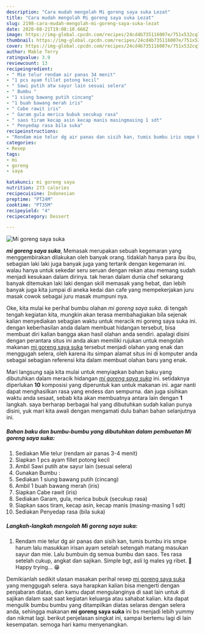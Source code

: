 ```yaml
---
description: "Cara mudah mengolah Mi goreng saya suka Lezat"
title: "Cara mudah mengolah Mi goreng saya suka Lezat"
slug: 2198-cara-mudah-mengolah-mi-goreng-saya-suka-lezat
date: 2020-08-21T19:08:10.666Z
image: https://img-global.cpcdn.com/recipes/24cd4b735116007e/751x532cq70/mi-goreng-saya-suka-foto-resep-utama.jpg
thumbnail: https://img-global.cpcdn.com/recipes/24cd4b735116007e/751x532cq70/mi-goreng-saya-suka-foto-resep-utama.jpg
cover: https://img-global.cpcdn.com/recipes/24cd4b735116007e/751x532cq70/mi-goreng-saya-suka-foto-resep-utama.jpg
author: Mable Terry
ratingvalue: 3.9
reviewcount: 13
recipeingredient:
- " Mie telur rendam air panas 34 menit"
- "1 pcs ayam fillet potong kecil"
- " Sawi putih atw sayur lain sesuai selera"
- " Bumbu "
- "1 siung bawang putih cincang"
- "1 buah bawang merah iris"
- " Cabe rawit iris"
- " Garam gula merica bubuk secukup rasa"
- " saos tiram kecap asin kecap manis masingmasing 1 sdt"
- " Penyedap rasa bila suka"
recipeinstructions:
- "Rendam mie telur dg air panas dan sisih kan, tumis bumbu iris smpe harum lalu masukkan irisan ayam setelah setengah matang masukan sayur dan mie. Lalu bumbuin dg semua bumbu dan saos. Tes rasa setelah cukup, angkat dan sajikan. Simple bgt, asli lg males yg ribet. 🤭 Happy trying... 😁"
categories:
- Resep
tags:
- mi
- goreng
- saya

katakunci: mi goreng saya 
nutrition: 273 calories
recipecuisine: Indonesian
preptime: "PT24M"
cooktime: "PT35M"
recipeyield: "4"
recipecategory: Dessert

---
```



![Mi goreng saya suka](https://img-global.cpcdn.com/recipes/24cd4b735116007e/751x532cq70/mi-goreng-saya-suka-foto-resep-utama.jpg)

<b><i>mi goreng saya suka</i></b>, Memasak merupakan sebuah kegemaran yang menggembirakan dilakukan oleh banyak orang. tidaklah hanya para ibu ibu, sebagian laki laki juga banyak juga yang tertarik dengan kegemaran ini. walau hanya untuk sekedar seru seruan dengan rekan atau memang sudah menjadi kesukaan dalam dirinya. tak heran dalam dunia chef sekarang banyak ditemukan laki laki dengan skill memasak yang hebat, dan lebih banyak juga kita jumpai di aneka kedai dan cafe yang mempekerjakan juru masak cowok sebagai juru masak mumpuni nya.

Oke, kita mulai ke perihal bumbu olahan <i>mi goreng saya suka</i>. di tengah tengah kegiatan kita, mungkin akan terasa membahagiakan bila sejenak kalian menyediakan sebagian waktu untuk meracik mi goreng saya suka ini. dengan keberhasilan anda dalam membuat hidangan tersebut, bisa membuat diri kalian bangga akan hasil olahan anda sendiri. apalagi disini dengan perantara situs ini anda akan memiliki rujukan untuk mengolah makanan <u>mi goreng saya suka</u> tersebut menjadi olahan yang enak dan menggugah selera, oleh karena itu simpan alamat situs ini di komputer anda sebagai sebagian referensi kita dalam membuat olahan baru yang enak.




Mari langsung saja kita mulai untuk menyiapkan bahan baku yang dibutuhkan dalam meracik hidangan <u><i>mi goreng saya suka</i></u> ini. setidaknya diperlukan <b>10</b> komposisi yang diperuntuk kan untuk makanan ini. agar nanti dapat menghasilkan rasa yang endess dan sempurna. dan juga sisihkan waktu anda sesaat, sebab kita akan membuatnya antara lain dengan <b>1</b> langkah. saya berharap berbagai hal yang dibutuhkan sudah kalian punya disini, yuk mari kita awali dengan mengamati dulu bahan bahan selanjutnya ini.

<!--inarticleads1-->

##### Bahan baku dan bumbu-bumbu yang dibutuhkan dalam pembuatan Mi goreng saya suka:

1. Sediakan  Mie telur (rendam air panas 3-4 menit)
1. Siapkan 1 pcs ayam fillet potong kecil
1. Ambil  Sawi putih atw sayur lain (sesuai selera)
1. Gunakan  Bumbu :
1. Sediakan 1 siung bawang putih (cincang)
1. Ambil 1 buah bawang merah (iris)
1. Siapkan  Cabe rawit (iris)
1. Sediakan  Garam, gula, merica bubuk (secukup rasa)
1. Siapkan  saos tiram, kecap asin, kecap manis (masing-masing 1 sdt)
1. Sediakan  Penyedap rasa (bila suka)




<!--inarticleads2-->

##### Langkah-langkah mengolah Mi goreng saya suka:

1. Rendam mie telur dg air panas dan sisih kan, tumis bumbu iris smpe harum lalu masukkan irisan ayam setelah setengah matang masukan sayur dan mie. Lalu bumbuin dg semua bumbu dan saos. Tes rasa setelah cukup, angkat dan sajikan. Simple bgt, asli lg males yg ribet. 🤭 Happy trying... 😁




Demikianlah sedikit ulasan masakan perihal resep <u>mi goreng saya suka</u> yang menggugah selera. saya harapkan kalian bisa mengerti dengan penjabaran diatas, dan kamu dapat mengulanginya di saat lain untuk di sajikan dalam saat saat kegiatan keluarga atau sahabat kalian. kita dapat mengulik bumbu bumbu yang ditampilkan diatas selaras dengan selera anda, sehingga makanan <b>mi goreng saya suka</b> ini bs menjadi lebih yummy dan nikmat lagi. berikut penjelasan singkat ini, sampai bertemu lagi di lain kesempatan. semoga hari kamu menyenangkan.
